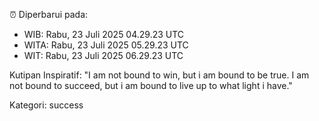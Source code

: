 ⏰ Diperbarui pada:
- WIB: Rabu, 23 Juli 2025 04.29.23 UTC
- WITA: Rabu, 23 Juli 2025 05.29.23 UTC
- WIT: Rabu, 23 Juli 2025 06.29.23 UTC

Kutipan Inspiratif:
"I am not bound to win, but i am bound to be true. I am not bound to succeed, but i am bound to live up to what light i have."


Kategori: success

